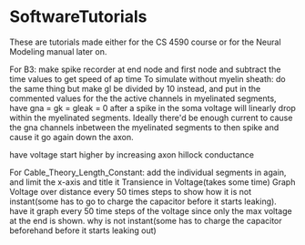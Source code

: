 # SoftwareTutorials
These are tutorials made either for the CS 4590 course or for the Neural Modeling manual later on.


For B3:
make spike recorder at end node and first node and subtract the time values to get speed of ap time
To simulate without myelin sheath: do the same thing but make gl be divided by 10 instead, and put in the commented values for the the active channels
in myelinated segments, have gna = gk = gleak = 0
after a spike in the soma
voltage will linearly drop within the myelinated segments. Ideally there'd be enough current to cause the gna channels inbetween the myelinated segments to then spike and cause it go again down the axon.

have voltage start higher by increasing axon hillock conductance

For Cable_Theory_Length_Constant:
add the individual segments in again, and limit the x-axis and title it Transience in Voltage(takes some time)
Graph Voltage over distance every 50 times steps to show how it is not instant(some has to go to charge the capacitor before it starts leaking). 
have it graph every 50 time steps of the voltage since only the max voltage at the end is shown. why is not instant(some has to charge the capacitor beforehand before it starts leaking out)


